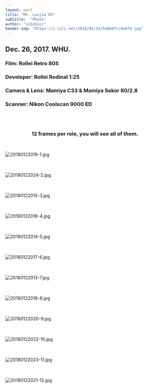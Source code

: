 ```yaml
---
layout: post
title: "Mt. Luojia 03"
subtitle:  "Photo"
author: "icbcbicc"
header-img: "https://i.loli.net/2018/01/24/5a6847cc6eb74.jpg"
---
```



## Dec. 26, 2017. WHU.
### Film: Rollei Retro 80S
### Developer: Rollei Rodinal 1:25
### Camera & Lens: Mamiya C33 & Mamiya Sekor 80/2.8
### Scanner: Nikon Coolscan 9000 ED

<br>
<br>

### <center> 12 frames per role, you will see all of them. </center>

<br>

![20180122019-1.jpg](https://i.loli.net/2018/01/24/5a6847cbab190.jpg)
<br>
<br>
<br>


![20180122024-2.jpg](https://i.loli.net/2018/01/24/5a6847cc6eb74.jpg)
<br>
<br>
<br>


![20180122015-3.jpg](https://i.loli.net/2018/01/24/5a6847b9096ec.jpg)
<br>
<br>
<br>


![20180122016-4.jpg](https://i.loli.net/2018/01/24/5a6847b92bb48.jpg)
<br>
<br>
<br>


![20180122014-5.jpg](https://i.loli.net/2018/01/24/5a6847b947ad3.jpg)
<br>
<br>
<br>


![20180122017-6.jpg](https://i.loli.net/2018/01/24/5a6847b8b267d.jpg)
<br>
<br>
<br>


![20180122013-7.jpg](https://i.loli.net/2018/01/24/5a6847b9010a4.jpg)
<br>
<br>
<br>


![20180122018-8.jpg](https://i.loli.net/2018/01/24/5a6847b958cec.jpg)
<br>
<br>
<br>


![20180122020-9.jpg](https://i.loli.net/2018/01/24/5a6847cb6bf72.jpg)
<br>
<br>
<br>


![20180122022-10.jpg](https://i.loli.net/2018/01/24/5a6847cc809b7.jpg)
<br>
<br>
<br>


![20180122023-11.jpg](https://i.loli.net/2018/01/24/5a6847cc7fc22.jpg)
<br>
<br>
<br>


![20180122021-12.jpg](https://i.loli.net/2018/01/24/5a6847cc7d735.jpg)
<br>
<br>
